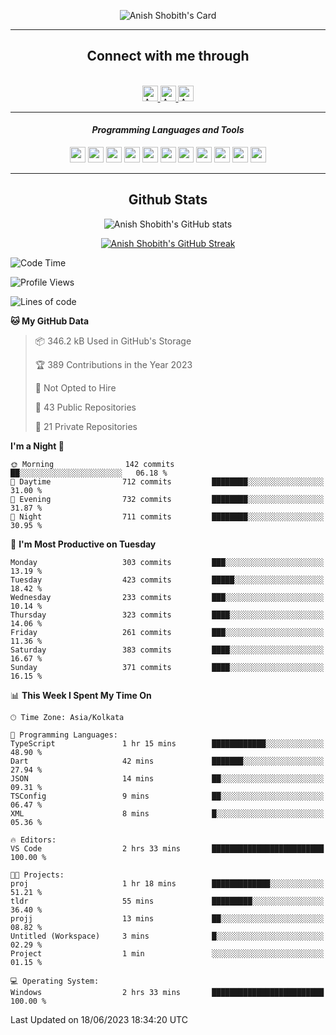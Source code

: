 <div align="center">

![Anish Shobith's Card](https://cardivo.vercel.app/api?name=Anish%20Shobith%20P%20S&description=Hi%20there%F0%9F%91%8B,%20I%20am%20a%2020-years-old.%20I%20am%20a%20Web%20and%20Application%20developer%20from%20India.%20Nice%20to%20meet%20you%20all.%20Looking%20forward%20to%20paritcipate%20with%20you.&image=https://i.imgur.com/WlQk3PY.jpg&&disableAnimation=true&site=https://anishshobithps.tech&pattern=plus&colorPattern=%23171616&backgroundColor=%231a1b26&instagram=anish_shobith&linkedin=Anish%20Shobith%20P%20S&fontColor=%23ffffff&iconColor=%23ffffff)

<hr>
 <h2> Connect with me through </h2>
<br>
<a href="https://www.instagram.com/anish_shobith/">
    <img alt="Anish Shobith's Instagram" width="25px" src="https://raw.githubusercontent.com/Anish-Shobith/Anish-Shobith/master/assets/socials/instagram.svg">
    </a>
    <a href="https://discord.gg/cWgDskT">
    <img alt="Anish Shobith's Discord", width="25px" src="https://raw.githubusercontent.com/Anish-Shobith/Anish-Shobith/master/assets/socials/discord.svg">
    </a>
    <a href="https://open.spotify.com/user/goshcrm0y9jzum2lffvu6f4hz">
    <img alt="Anish Shobith's Spotify", width="25px" src="https://raw.githubusercontent.com/Anish-Shobith/Anish-Shobith/master/assets/socials/spotify.svg">
    </a>
    <br>
    <hr>
    <h4> <i> Programming Languages and Tools </i> </h4>
    <img width="25px" src="https://raw.githubusercontent.com/Anish-Shobith/Anish-Shobith/master/assets/languages/javascript.svg">
    <img width="25px" src="https://raw.githubusercontent.com/Anish-Shobith/Anish-Shobith/master/assets/languages/typescript.svg">
    <img width="25px" src="https://raw.githubusercontent.com/Anish-Shobith/Anish-Shobith/master/assets/languages/cpp.svg">
    <img width="25px" src="https://raw.githubusercontent.com/Anish-Shobith/Anish-Shobith/master/assets/languages/ruby.svg">
    <img width="25px" src="https://raw.githubusercontent.com/Anish-Shobith/Anish-Shobith/master/assets/languages/html.svg">
    <img width="25px" src="https://raw.githubusercontent.com/Anish-Shobith/Anish-Shobith/master/assets/tools/nodejs.svg">
    <img width="25px" src="https://raw.githubusercontent.com/Anish-Shobith/Anish-Shobith/master/assets/tools/docker.svg">
    <img width="25px" src="https://raw.githubusercontent.com/Anish-Shobith/Anish-Shobith/master/assets/tools/webstorm.svg">
    <img width="25px" src="https://raw.githubusercontent.com/Anish-Shobith/Anish-Shobith/master/assets/tools/intellij.svg">
    <img width="25px" src="https://raw.githubusercontent.com/Anish-Shobith/Anish-Shobith/master/assets/tools/visualstudiocode.svg">
    <img width="25px" src="https://raw.githubusercontent.com/Anish-Shobith/Anish-Shobith/master/assets/tools/git.svg">
<hr>
 <h2> Github Stats </h2>

![Anish Shobith's GitHub stats](https://github-readme-stats-fk82.vercel.app/api?username=Anish-Shobith&show_icons=true&theme=tokyonight&count_private=true)

[![Anish Shobith's GitHub Streak](https://streak-stats.demolab.com?user=Anish-Shobith&theme=tokyonight&hide_border=true&border_radius=4.6)](https://git.io/streak-stats)

</div>

<!--START_SECTION:waka-->
![Code Time](http://img.shields.io/badge/Code%20Time-936%20hrs%207%20mins-blue)

![Profile Views](http://img.shields.io/badge/Profile%20Views-4-blue)

![Lines of code](https://img.shields.io/badge/From%20Hello%20World%20I%27ve%20Written-468.1%20thousand%20lines%20of%20code-blue)

**🐱 My GitHub Data** 

> 📦 346.2 kB Used in GitHub's Storage 
 > 
> 🏆 389 Contributions in the Year 2023
 > 
> 🚫 Not Opted to Hire
 > 
> 📜 43 Public Repositories 
 > 
> 🔑 21 Private Repositories 
 > 
**I'm a Night 🦉** 

```text
🌞 Morning                142 commits         ██░░░░░░░░░░░░░░░░░░░░░░░   06.18 % 
🌆 Daytime                712 commits         ████████░░░░░░░░░░░░░░░░░   31.00 % 
🌃 Evening                732 commits         ████████░░░░░░░░░░░░░░░░░   31.87 % 
🌙 Night                  711 commits         ████████░░░░░░░░░░░░░░░░░   30.95 % 
```
📅 **I'm Most Productive on Tuesday** 

```text
Monday                   303 commits         ███░░░░░░░░░░░░░░░░░░░░░░   13.19 % 
Tuesday                  423 commits         █████░░░░░░░░░░░░░░░░░░░░   18.42 % 
Wednesday                233 commits         ███░░░░░░░░░░░░░░░░░░░░░░   10.14 % 
Thursday                 323 commits         ████░░░░░░░░░░░░░░░░░░░░░   14.06 % 
Friday                   261 commits         ███░░░░░░░░░░░░░░░░░░░░░░   11.36 % 
Saturday                 383 commits         ████░░░░░░░░░░░░░░░░░░░░░   16.67 % 
Sunday                   371 commits         ████░░░░░░░░░░░░░░░░░░░░░   16.15 % 
```


📊 **This Week I Spent My Time On** 

```text
🕑︎ Time Zone: Asia/Kolkata

💬 Programming Languages: 
TypeScript               1 hr 15 mins        ████████████░░░░░░░░░░░░░   48.90 % 
Dart                     42 mins             ███████░░░░░░░░░░░░░░░░░░   27.94 % 
JSON                     14 mins             ██░░░░░░░░░░░░░░░░░░░░░░░   09.31 % 
TSConfig                 9 mins              ██░░░░░░░░░░░░░░░░░░░░░░░   06.47 % 
XML                      8 mins              █░░░░░░░░░░░░░░░░░░░░░░░░   05.36 % 

🔥 Editors: 
VS Code                  2 hrs 33 mins       █████████████████████████   100.00 % 

🐱‍💻 Projects: 
proj                     1 hr 18 mins        █████████████░░░░░░░░░░░░   51.21 % 
tldr                     55 mins             █████████░░░░░░░░░░░░░░░░   36.40 % 
projj                    13 mins             ██░░░░░░░░░░░░░░░░░░░░░░░   08.82 % 
Untitled (Workspace)     3 mins              █░░░░░░░░░░░░░░░░░░░░░░░░   02.29 % 
Project                  1 min               ░░░░░░░░░░░░░░░░░░░░░░░░░   01.15 % 

💻 Operating System: 
Windows                  2 hrs 33 mins       █████████████████████████   100.00 % 
```


 Last Updated on 18/06/2023 18:34:20 UTC
<!--END_SECTION:waka-->
